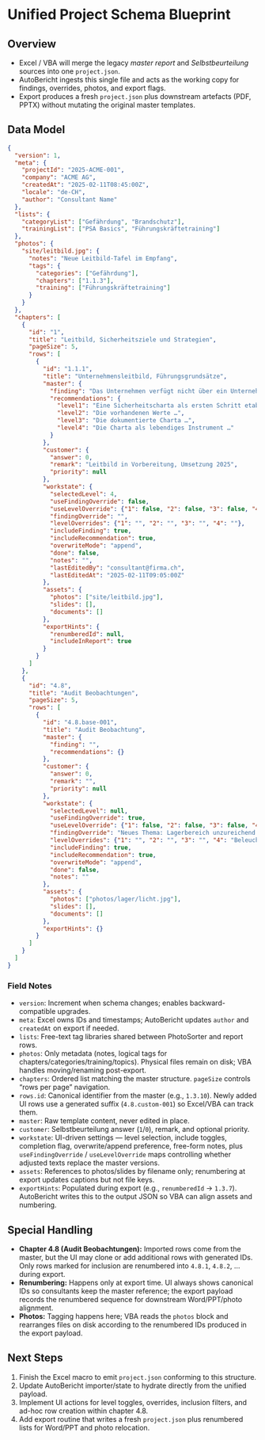 # Unified Project Schema Blueprint

## Overview
- Excel / VBA will merge the legacy *master report* and *Selbstbeurteilung* sources into one `project.json`.
- AutoBericht ingests this single file and acts as the working copy for findings, overrides, photos, and export flags.
- Export produces a fresh `project.json` plus downstream artefacts (PDF, PPTX) without mutating the original master templates.

## Data Model
```json
{
  "version": 1,
  "meta": {
    "projectId": "2025-ACME-001",
    "company": "ACME AG",
    "createdAt": "2025-02-11T08:45:00Z",
    "locale": "de-CH",
    "author": "Consultant Name"
  },
  "lists": {
    "categoryList": ["Gefährdung", "Brandschutz"],
    "trainingList": ["PSA Basics", "Führungskräftetraining"]
  },
  "photos": {
    "site/leitbild.jpg": {
      "notes": "Neue Leitbild-Tafel im Empfang",
      "tags": {
        "categories": ["Gefährdung"],
        "chapters": ["1.1.3"],
        "training": ["Führungskräftetraining"]
      }
    }
  },
  "chapters": [
    {
      "id": "1",
      "title": "Leitbild, Sicherheitsziele und Strategien",
      "pageSize": 5,
      "rows": [
        {
          "id": "1.1.1",
          "title": "Unternehmensleitbild, Führungsgrundsätze",
          "master": {
            "finding": "Das Unternehmen verfügt nicht über ein Unternehmensleitbild.",
            "recommendations": {
              "level1": "Eine Sicherheitscharta als ersten Schritt etablieren …",
              "level2": "Die vorhandenen Werte …",
              "level3": "Die dokumentierte Charta …",
              "level4": "Die Charta als lebendiges Instrument …"
            }
          },
          "customer": {
            "answer": 0,
            "remark": "Leitbild in Vorbereitung, Umsetzung 2025",
            "priority": null
          },
          "workstate": {
            "selectedLevel": 4,
            "useFindingOverride": false,
            "useLevelOverride": {"1": false, "2": false, "3": false, "4": false},
            "findingOverride": "",
            "levelOverrides": {"1": "", "2": "", "3": "", "4": ""},
            "includeFinding": true,
            "includeRecommendation": true,
            "overwriteMode": "append",
            "done": false,
            "notes": "",
            "lastEditedBy": "consultant@firma.ch",
            "lastEditedAt": "2025-02-11T09:05:00Z"
          },
          "assets": {
            "photos": ["site/leitbild.jpg"],
            "slides": [],
            "documents": []
          },
          "exportHints": {
            "renumberedId": null,
            "includeInReport": true
          }
        }
      ]
    },
    {
      "id": "4.8",
      "title": "Audit Beobachtungen",
      "pageSize": 5,
      "rows": [
        {
          "id": "4.8.base-001",
          "title": "Audit Beobachtung",
          "master": {
            "finding": "",
            "recommendations": {}
          },
          "customer": {
            "answer": 0,
            "remark": "",
            "priority": null
          },
          "workstate": {
            "selectedLevel": null,
            "useFindingOverride": true,
            "useLevelOverride": {"1": false, "2": false, "3": false, "4": false},
            "findingOverride": "Neues Thema: Lagerbereich unzureichend beleuchtet.",
            "levelOverrides": {"1": "", "2": "", "3": "", "4": "Beleuchtung innerhalb von 30 Tagen auf LED umrüsten."},
            "includeFinding": true,
            "includeRecommendation": true,
            "overwriteMode": "append",
            "done": false,
            "notes": ""
          },
          "assets": {
            "photos": ["photos/lager/licht.jpg"],
            "slides": [],
            "documents": []
          },
          "exportHints": {}
        }
      ]
    }
  ]
}
```

### Field Notes
- `version`: Increment when schema changes; enables backward-compatible upgrades.
- `meta`: Excel owns IDs and timestamps; AutoBericht updates `author` and `createdAt` on export if needed.
- `lists`: Free-text tag libraries shared between PhotoSorter and report rows.
- `photos`: Only metadata (notes, logical tags for chapters/categories/training/topics). Physical files remain on disk; VBA handles moving/renaming post-export.
- `chapters`: Ordered list matching the master structure. `pageSize` controls “rows per page” navigation.
- `rows.id`: Canonical identifier from the master (e.g., `1.3.10`). Newly added UI rows use a generated suffix (`4.8.custom-001`) so Excel/VBA can track them.
- `master`: Raw template content, never edited in place.
- `customer`: Selbstbeurteilung answer (`1`/`0`), remark, and optional priority.
- `workstate`: UI-driven settings — level selection, include toggles, completion flag, overwrite/append preference, free-form notes, plus `useFindingOverride` / `useLevelOverride` maps controlling whether adjusted texts replace the master versions.
- `assets`: References to photos/slides by filename only; renumbering at export updates captions but not file keys.
- `exportHints`: Populated during export (e.g., `renumberedId` → `1.3.7`). AutoBericht writes this to the output JSON so VBA can align assets and numbering.

## Special Handling
- **Chapter 4.8 (Audit Beobachtungen):** Imported rows come from the master, but the UI may clone or add additional rows with generated IDs. Only rows marked for inclusion are renumbered into `4.8.1`, `4.8.2`, … during export.
- **Renumbering:** Happens only at export time. UI always shows canonical IDs so consultants keep the master reference; the export payload records the renumbered sequence for downstream Word/PPT/photo alignment.
- **Photos:** Tagging happens here; VBA reads the `photos` block and rearranges files on disk according to the renumbered IDs produced in the export payload.

## Next Steps
1. Finish the Excel macro to emit `project.json` conforming to this structure.
2. Update AutoBericht importer/state to hydrate directly from the unified payload.
3. Implement UI actions for level toggles, overrides, inclusion filters, and ad-hoc row creation within chapter 4.8.
4. Add export routine that writes a fresh `project.json` plus renumbered lists for Word/PPT and photo relocation.
